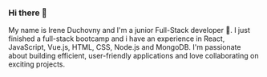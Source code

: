 ### Hi there 👋
My name is Irene Duchovny and I'm a junior Full-Stack developer 🌱.
I just finished a full-stack bootcamp and i have an experience in React, JavaScript, Vue.js, HTML, CSS, Node.js and MongoDB. 
I'm passionate about building efficient, user-friendly applications and love collaborating on exciting projects.
<!--
**IreneDuchovny/IreneDuchovny** is a ✨ _special_ ✨ repository because its `README.md` (this file) appears on your GitHub profile.

Here are some ideas to get you started:

- 🔭 I’m currently working on ...
- 🌱 I’m currently learning ...
- 👯 I’m looking to collaborate on ...
- 🤔 I’m looking for help with ...
- 💬 Ask me about ...
- 📫 How to reach me: ...
- 😄 Pronouns: ...
- ⚡ Fun fact: ...
-->
